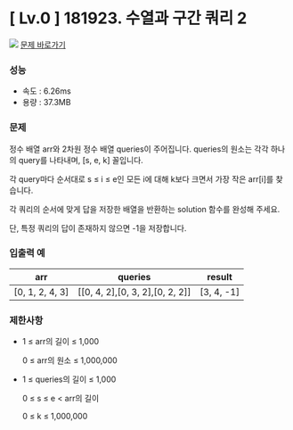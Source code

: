 # [ Lv.0 ] 181923. 수열과 구간 쿼리 2

<img src="https://img.shields.io/badge/JavaScript-orange?style=flat&logo=javascript&logoColor=auto"/> [문제 바로가기](https://school.programmers.co.kr/learn/courses/30/lessons/181923)

### 성능
- 속도 : 6.26ms  
- 용량 : 37.3MB 

### 문제
정수 배열 arr와 2차원 정수 배열 queries이 주어집니다. queries의 원소는 각각 하나의 query를 나타내며, [s, e, k] 꼴입니다.

각 query마다 순서대로 s ≤ i ≤ e인 모든 i에 대해 k보다 크면서 가장 작은 arr[i]를 찾습니다.

각 쿼리의 순서에 맞게 답을 저장한 배열을 반환하는 solution 함수를 완성해 주세요.

단, 특정 쿼리의 답이 존재하지 않으면 -1을 저장합니다.

### 입출력 예 

|arr|queries|result|
|---|---|---|
|[0, 1, 2, 4, 3]|[[0, 4, 2],[0, 3, 2],[0, 2, 2]]|[3, 4, -1]|




### 제한사항
- 1 ≤ arr의 길이 ≤ 1,000

    0 ≤ arr의 원소 ≤ 1,000,000

- 1 ≤ queries의 길이 ≤ 1,000
    
    0 ≤ s ≤ e < arr의 길이

    0 ≤ k ≤ 1,000,000